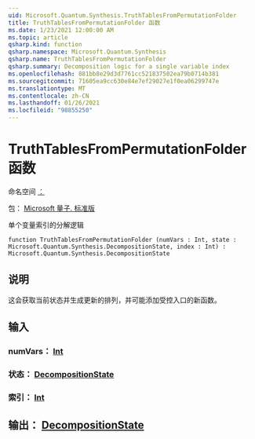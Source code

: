 ```yaml
---
uid: Microsoft.Quantum.Synthesis.TruthTablesFromPermutationFolder
title: TruthTablesFromPermutationFolder 函数
ms.date: 1/23/2021 12:00:00 AM
ms.topic: article
qsharp.kind: function
qsharp.namespace: Microsoft.Quantum.Synthesis
qsharp.name: TruthTablesFromPermutationFolder
qsharp.summary: Decomposition logic for a single variable index
ms.openlocfilehash: 881bb8e29d3d7761cc521837502ea79b0714b381
ms.sourcegitcommit: 71605ea9cc630e84e7ef29027e1f0ea06299747e
ms.translationtype: MT
ms.contentlocale: zh-CN
ms.lasthandoff: 01/26/2021
ms.locfileid: "98855250"
---
```

# <a name="truthtablesfrompermutationfolder-function"></a>TruthTablesFromPermutationFolder 函数

命名空间 [：](xref:Microsoft.Quantum.Synthesis)

包： [Microsoft 量子. 标准版](https://nuget.org/packages/Microsoft.Quantum.Standard)


单个变量索引的分解逻辑

```qsharp
function TruthTablesFromPermutationFolder (numVars : Int, state : Microsoft.Quantum.Synthesis.DecompositionState, index : Int) : Microsoft.Quantum.Synthesis.DecompositionState
```


## <a name="description"></a>说明

这会获取当前状态并生成更新的排列，并可能添加受控入口的新函数。

## <a name="input"></a>输入

### <a name="numvars--int"></a>numVars： [Int](xref:microsoft.quantum.lang-ref.int)




### <a name="state--decompositionstate"></a>状态： [DecompositionState](xref:Microsoft.Quantum.Synthesis.DecompositionState)




### <a name="index--int"></a>索引： [Int](xref:microsoft.quantum.lang-ref.int)





## <a name="output--decompositionstate"></a>输出： [DecompositionState](xref:Microsoft.Quantum.Synthesis.DecompositionState)


